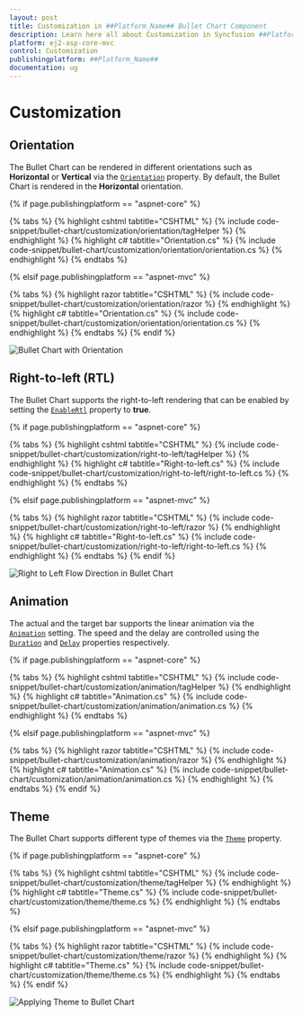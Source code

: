 ```yaml
---
layout: post
title: Customization in ##Platform_Name## Bullet Chart Component
description: Learn here all about Customization in Syncfusion ##Platform_Name## Bullet Chart component of Syncfusion Essential JS 2 and more.
platform: ej2-asp-core-mvc
control: Customization
publishingplatform: ##Platform_Name##
documentation: ug
---
```



# Customization

## Orientation

The Bullet Chart can be rendered in different orientations such as **Horizontal** or **Vertical** via the [`Orientation`](https://help.syncfusion.com/cr/aspnetcore-js2/Syncfusion.EJ2.Charts.BulletChart.html#Syncfusion_EJ2_Charts_BulletChart_Orientation) property. By default, the Bullet Chart is rendered in the **Horizontal** orientation.

{% if page.publishingplatform == "aspnet-core" %}

{% tabs %}
{% highlight cshtml tabtitle="CSHTML" %}
{% include code-snippet/bullet-chart/customization/orientation/tagHelper %}
{% endhighlight %}
{% highlight c# tabtitle="Orientation.cs" %}
{% include code-snippet/bullet-chart/customization/orientation/orientation.cs %}
{% endhighlight %}
{% endtabs %}

{% elsif page.publishingplatform == "aspnet-mvc" %}

{% tabs %}
{% highlight razor tabtitle="CSHTML" %}
{% include code-snippet/bullet-chart/customization/orientation/razor %}
{% endhighlight %}
{% highlight c# tabtitle="Orientation.cs" %}
{% include code-snippet/bullet-chart/customization/orientation/orientation.cs %}
{% endhighlight %}
{% endtabs %}
{% endif %}


![Bullet Chart with Orientation](images/blazor-bullet-chart-orientation.png)

## Right-to-left (RTL)

The Bullet Chart supports the right-to-left rendering that can be enabled by setting the [`EnableRtl`](https://help.syncfusion.com/cr/aspnetcore-js2/Syncfusion.EJ2.Charts.BulletChart.html#Syncfusion_EJ2_Charts_BulletChart_EnableRtl) property to **true**.

{% if page.publishingplatform == "aspnet-core" %}

{% tabs %}
{% highlight cshtml tabtitle="CSHTML" %}
{% include code-snippet/bullet-chart/customization/right-to-left/tagHelper %}
{% endhighlight %}
{% highlight c# tabtitle="Right-to-left.cs" %}
{% include code-snippet/bullet-chart/customization/right-to-left/right-to-left.cs %}
{% endhighlight %}
{% endtabs %}

{% elsif page.publishingplatform == "aspnet-mvc" %}

{% tabs %}
{% highlight razor tabtitle="CSHTML" %}
{% include code-snippet/bullet-chart/customization/right-to-left/razor %}
{% endhighlight %}
{% highlight c# tabtitle="Right-to-left.cs" %}
{% include code-snippet/bullet-chart/customization/right-to-left/right-to-left.cs %}
{% endhighlight %}
{% endtabs %}
{% endif %}



![Right to Left Flow Direction in Bullet Chart](images/blazor-bullet-chart-right-to-left-direction.png)

## Animation

The actual and the target bar supports the linear animation via the [`Animation`](https://help.syncfusion.com/cr/aspnetcore-js2/Syncfusion.EJ2.Charts.BulletChart.html#Syncfusion_EJ2_Charts_BulletChart_Animation) setting. The speed and the delay are controlled using the [`Duration`](https://help.syncfusion.com/cr/aspnetcore-js2/Syncfusion.EJ2.Charts.BulletChartAnimation.html#Syncfusion_EJ2_Charts_BulletChartAnimation_Duration) and [`Delay`](https://help.syncfusion.com/cr/aspnetcore-js2/Syncfusion.EJ2.Charts.BulletChartAnimation.html#Syncfusion_EJ2_Charts_BulletChartAnimation_Delay) properties respectively.

{% if page.publishingplatform == "aspnet-core" %}

{% tabs %}
{% highlight cshtml tabtitle="CSHTML" %}
{% include code-snippet/bullet-chart/customization/animation/tagHelper %}
{% endhighlight %}
{% highlight c# tabtitle="Animation.cs" %}
{% include code-snippet/bullet-chart/customization/animation/animation.cs %}
{% endhighlight %}
{% endtabs %}

{% elsif page.publishingplatform == "aspnet-mvc" %}

{% tabs %}
{% highlight razor tabtitle="CSHTML" %}
{% include code-snippet/bullet-chart/customization/animation/razor %}
{% endhighlight %}
{% highlight c# tabtitle="Animation.cs" %}
{% include code-snippet/bullet-chart/customization/animation/animation.cs %}
{% endhighlight %}
{% endtabs %}
{% endif %}



## Theme

The Bullet Chart supports different type of themes via the [`Theme`](https://help.syncfusion.com/cr/aspnetcore-js2/Syncfusion.EJ2.Charts.BulletChart.html#Syncfusion_EJ2_Charts_BulletChart_Theme) property.

{% if page.publishingplatform == "aspnet-core" %}

{% tabs %}
{% highlight cshtml tabtitle="CSHTML" %}
{% include code-snippet/bullet-chart/customization/theme/tagHelper %}
{% endhighlight %}
{% highlight c# tabtitle="Theme.cs" %}
{% include code-snippet/bullet-chart/customization/theme/theme.cs %}
{% endhighlight %}
{% endtabs %}

{% elsif page.publishingplatform == "aspnet-mvc" %}

{% tabs %}
{% highlight razor tabtitle="CSHTML" %}
{% include code-snippet/bullet-chart/customization/theme/razor %}
{% endhighlight %}
{% highlight c# tabtitle="Theme.cs" %}
{% include code-snippet/bullet-chart/customization/theme/theme.cs %}
{% endhighlight %}
{% endtabs %}
{% endif %}


![Applying Theme to Bullet Chart](images/blazor-bullet-chart-theme.png)